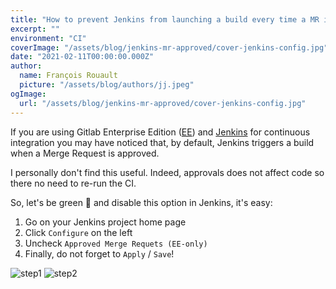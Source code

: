 ```yaml
---
title: "How to prevent Jenkins from launching a build every time a MR is approved"
excerpt: ""
environment: "CI"
coverImage: "/assets/blog/jenkins-mr-approved/cover-jenkins-config.jpg"
date: "2021-02-11T00:00:00.000Z"
author:
  name: François Rouault
  picture: "/assets/blog/authors/jj.jpeg"
ogImage:
  url: "/assets/blog/jenkins-mr-approved/cover-jenkins-config.jpg"
---
```


If you are using Gitlab Enterprise Edition ([EE](https://about.gitlab.com/install/ce-or-ee/)) and [Jenkins](https://www.jenkins.io/) for continuous integration you may have noticed that, by default, Jenkins triggers a build when a Merge Request is approved.

I personally don't find this useful. Indeed, approvals does not affect code so there no need to re-run the CI.

So, let's be green 🌱 and disable this option in Jenkins, it's easy:

1. Go on your Jenkins project home page
2. Click `Configure` on the left
3. Uncheck `Approved Merge Requets (EE-only)`
4. Finally, do not forget to `Apply` / `Save`!

![step1](/assets/blog/jenkins-mr-approved/jenkins-step1.png)
![step2](/assets/blog/jenkins-mr-approved/jenkins-step2.png)

